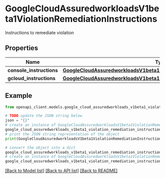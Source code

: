 # GoogleCloudAssuredworkloadsV1beta1ViolationRemediationInstructions

Instructions to remediate violation

## Properties

Name | Type | Description | Notes
------------ | ------------- | ------------- | -------------
**console_instructions** | [**GoogleCloudAssuredworkloadsV1beta1ViolationRemediationInstructionsConsole**](GoogleCloudAssuredworkloadsV1beta1ViolationRemediationInstructionsConsole.md) |  | [optional] 
**gcloud_instructions** | [**GoogleCloudAssuredworkloadsV1beta1ViolationRemediationInstructionsGcloud**](GoogleCloudAssuredworkloadsV1beta1ViolationRemediationInstructionsGcloud.md) |  | [optional] 

## Example

```python
from openapi_client.models.google_cloud_assuredworkloads_v1beta1_violation_remediation_instructions import GoogleCloudAssuredworkloadsV1beta1ViolationRemediationInstructions

# TODO update the JSON string below
json = "{}"
# create an instance of GoogleCloudAssuredworkloadsV1beta1ViolationRemediationInstructions from a JSON string
google_cloud_assuredworkloads_v1beta1_violation_remediation_instructions_instance = GoogleCloudAssuredworkloadsV1beta1ViolationRemediationInstructions.from_json(json)
# print the JSON string representation of the object
print(GoogleCloudAssuredworkloadsV1beta1ViolationRemediationInstructions.to_json())

# convert the object into a dict
google_cloud_assuredworkloads_v1beta1_violation_remediation_instructions_dict = google_cloud_assuredworkloads_v1beta1_violation_remediation_instructions_instance.to_dict()
# create an instance of GoogleCloudAssuredworkloadsV1beta1ViolationRemediationInstructions from a dict
google_cloud_assuredworkloads_v1beta1_violation_remediation_instructions_from_dict = GoogleCloudAssuredworkloadsV1beta1ViolationRemediationInstructions.from_dict(google_cloud_assuredworkloads_v1beta1_violation_remediation_instructions_dict)
```
[[Back to Model list]](../README.md#documentation-for-models) [[Back to API list]](../README.md#documentation-for-api-endpoints) [[Back to README]](../README.md)


